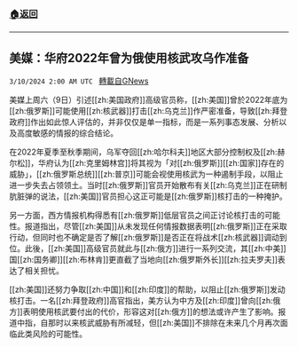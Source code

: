 ###  [:house:返回](README.md)
---


## 美媒：华府2022年曾为俄使用核武攻乌作准备
`3/10/2024 2:00 AM UTC ` [轉載自GNews](https://gnews.org/articles/2380840)

美媒上周六（9日）引述[[zh:美国政府]]高级官员称，[[zh:美国]]曾於2022年底为[[zh:俄罗斯]]可能使用[[zh:核武器]]打击[[zh:乌克兰]]作严密准备，导致[[zh:拜登政府]]作出如此惊人评估的，并非仅仅是单一指标，而是一系列事态发展、分析以及高度敏感的情报的综合结论。

在2022年夏季至秋季期间，乌军夺回[[zh:哈尔科夫]]地区大部分控制权及[[zh:赫尔松]]，华府认为[[zh:克里姆林宫]]将其视为「对[[zh:俄罗斯]][[zh:国家]]存在的威胁」，[[zh:俄罗斯总统]][[zh:普京]]可能会视使用核武为一种遏制手段，以阻止进一步失去占领领土。当时[[zh:俄罗斯]]官员开始散布有关[[zh:乌克兰]]正在研制肮脏弹的说法，[[zh:美国]]官员担心这正可能是[[zh:俄罗斯]]核打击的一种掩护。

另一方面，西方情报机构得悉有[[zh:俄罗斯]]低层官员之间正讨论核打击的可能性。报道指出，尽管[[zh:美国]]从未发现任何情报数据表明[[zh:俄罗斯]]正在采取行动，但同时也不确定是否了解[[zh:俄罗斯]]是否正在将战术[[zh:核武器]]调动到位。此後，[[zh:美国]]高级官员就此与[[zh:俄方]]进行一系列交流，其[[zh:中美]]国[[zh:国务卿]][[zh:布林肯]]更直截了当地向[[zh:俄罗斯外长]][[zh:拉夫罗夫]]表达了相关担忧。

[[zh:美国]]还努力争取[[zh:中国]]和[[zh:印度]]的帮助，以阻止[[zh:俄罗斯]]发动核打击。一名[[zh:拜登政府]]高官指出，美方认为中方及[[zh:印度]]曾向[[zh:俄方]]表明使用核武要付出的代价，形容这对[[zh:俄方]]的想法或许产生了影响。报道中指，自那时以来核武威胁有所减轻，但[[zh:美国]]不排除在未来几个月再次面临此类风险的可能性。
